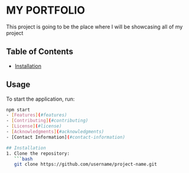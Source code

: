 # MY PORTFOLIO

This project is going to be the place where I will be showcasing all of my project

## Table of Contents
- [Installation](#installation)
## Usage
To start the application, run:
```bash
npm start
- [Features](#features)
- [Contributing](#contributing)
- [License](#license)
- [Acknowledgments](#acknowledgments)
- [Contact Information](#contact-information)

## Installation
1. Clone the repository:
   ```bash
   git clone https://github.com/username/project-name.git
